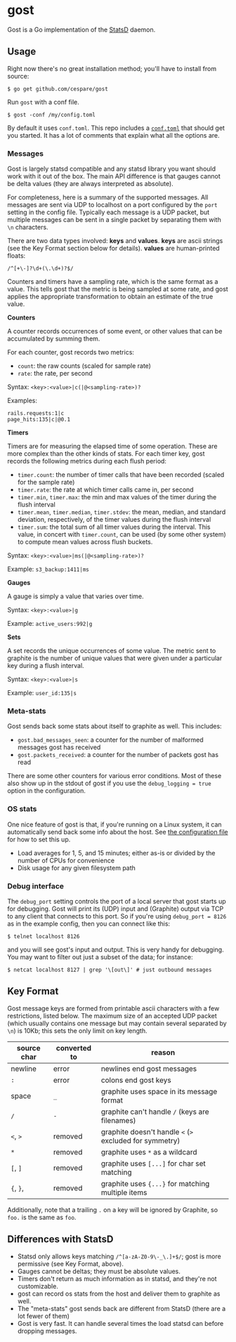 # gost

Gost is a Go implementation of the [StatsD](https://github.com/etsy/statsd/) daemon.

## Usage

Right now there's no great installation method; you'll have to install from source:

    $ go get github.com/cespare/gost

Run `gost` with a conf file.

    $ gost -conf /my/config.toml

By default it uses `conf.toml`. This repo includes a [`conf.toml`](conf.toml) that should get you started. It
has a lot of comments that explain what all the options are.

### Messages

Gost is largely statsd compatible and any statsd library you want should work with it out of the box. The main
API difference is that gauges cannot be delta values (they are always interpreted as absolute).

For completeness, here is a summary of the supported messages. All messages are sent via UDP to localhost on a
port configured by the `port` setting in the config file. Typically each message is a UDP packet, but multiple
messages can be sent in a single packet by separating them with `\n` characters.

There are two data types involved: **keys** and **values**. **keys** are ascii strings (see the Key Format
section below for details). **values** are human-printed floats:

    /^[+\-]?\d+(\.\d+)?$/

Counters and timers have a sampling rate, which is the same format as a value. This tells gost that the
metric is being sampled at some rate, and gost applies the appropriate transformation to obtain an estimate of
the true value.

**Counters**

A counter records occurrences of some event, or other values that can be accumulated by summing them.

For each counter, gost records two metrics:

* `count`: the raw counts (scaled for sample rate)
* `rate`: the rate, per second

Syntax: `<key>:<value>|c(|@<sampling-rate>)?`

Examples:

    rails.requests:1|c
    page_hits:135|c|@0.1

**Timers**

Timers are for measuring the elapsed time of some operation. These are more complex than the other kinds of
stats. For each timer key, gost records the following metrics during each flush period:

* `timer.count`: the number of timer calls that have been recorded (scaled for the sample rate)
* `timer.rate`: the rate at which timer calls came in, per second
* `timer.min`, `timer.max`: the min and max values of the timer during the flush interval
* `timer.mean`, `timer.median`, `timer.stdev`: the mean, median, and standard deviation, respectively, of
  the timer values during the flush interval
* `timer.sum`: the total sum of all timer values during the interval. This value, in concert with
  `timer.count`, can be used (by some other system) to compute mean values across flush buckets.

Syntax: `<key>:<value>|ms(|@<sampling-rate>)?`

Example: `s3_backup:1411|ms`

**Gauges**

A gauge is simply a value that varies over time.

Syntax: `<key>:<value>|g`

Example: `active_users:992|g`

**Sets**

A set records the unique occurrences of some value. The metric sent to graphite is the number of unique values
that were given under a particular key during a flush interval.

Syntax: `<key>:<value>|s`

Example: `user_id:135|s`

### Meta-stats

Gost sends back some stats about itself to graphite as well. This includes:

* `gost.bad_messages_seen`: a counter for the number of malformed messages gost has received
* `gost.packets_received`: a counter for the number of packets gost has read

There are some other counters for various error conditions. Most of these also show up in the stdout of gost
if you use the `debug_logging = true` option in the configuration.

### OS stats

One nice feature of gost is that, if you're running on a Linux system, it can automatically send back some
info about the host. See [the configuration file](conf.toml) for how to set this up.

* Load averages for 1, 5, and 15 minutes; either as-is or divided by the number of CPUs for convenience
* Disk usage for any given filesystem path

### Debug interface

The `debug_port` setting controls the port of a local server that gost starts up for debugging. Gost will
print its (UDP) input and (Graphite) output via TCP to any client that connects to this port. So if you're using
`debug_port = 8126` as in the example config, then you can connect like this:

    $ telnet localhost 8126

and you will see gost's input and output. This is very handy for debugging. You may want to filter out just a
subset of the data; for instance:

    $ netcat localhost 8127 | grep '\[out\]' # just outbound messages

## Key Format

Gost message keys are formed from printable ascii characters with a few restrictions, listed below. The
maximum size of an accepted UDP packet (which usually contains one message but may contain several separated
by `\n`) is 10Kb; this sets the only limit on key length.

source char |             converted to              | reason
------------|---------------------------------------|-------
   newline  |                 error                 | newlines end gost messages
    `:`     |                 error                 | colons end gost keys
   space    |                  `_`                  | graphite uses space in its message format
    `/`     |                  `-`                  | graphite can't handle `/` (keys are filenames)
  `<`, `>`  |                removed                | graphite doesn't handle `<` (`>` excluded for symmetry)
    `*`     |                removed                | graphite uses `*` as a wildcard
  `[`, `]`  |                removed                | graphite uses `[...]` for char set matching
  `{`, `}`, |                removed                | graphite uses `{...}` for matching multiple items

Additionally, note that a trailing `.` on a key will be ignored by Graphite, so `foo.` is the same as `foo`.

## Differences with StatsD

* Statsd only allows keys matching `/^[a-zA-Z0-9\-_\.]+$/`; gost is more permissive (see Key Format, above).
* Gauges cannot be deltas; they must be absolute values.
* Timers don't return as much information as in statsd, and they're not customizable.
* gost can record os stats from the host and deliver them to graphite as well.
* The "meta-stats" gost sends back are different from StatsD (there are a lot fewer of them)
* Gost is very fast. It can handle several times the load statsd can before dropping messages.
